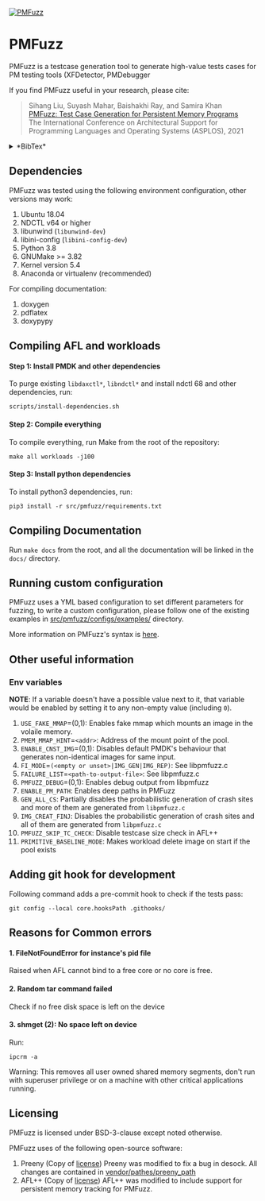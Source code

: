 [![PMFuzz](https://github.com/Systems-ShiftLab/pmfuzz/actions/workflows/python-app.yml/badge.svg)](https://github.com/Systems-ShiftLab/pmfuzz/actions/workflows/python-app.yml)

# PMFuzz

PMFuzz is a testcase generation tool to generate high-value tests cases for PM testing tools (XFDetector, PMDebugger

If you find PMFuzz useful in your research, please cite:

> Sihang Liu, Suyash Mahar, Baishakhi Ray, and Samira Khan  
> [PMFuzz: Test Case Generation for Persistent Memory Programs](https://www.cs.virginia.edu/~smk9u/Liu_PMFuzz_ASPLOS21.pdf)  
> The International Conference on Architectural Support for Programming Languages and Operating Systems (ASPLOS), 2021


<details><summary>*BibTex*</summary>
<p>

```
@inproceedings{liu2021pmfuzz,
  title={PMFuzz: Test Case Generation for Persistent Memory Programs},
  author={Liu, Sihang and Mahar, Suyash and Ray, Baishakhi and Khan, Samira},
  booktitle={Proceedings of the Twenty-sixth International Conference on Architectural Support for Programming Languages and Operating Systems},
  year={2021}
}
```

</p>
</details>

## Dependencies
PMFuzz was tested using the following environment configuration, other versions may work:  
1. Ubuntu 18.04
2. NDCTL v64 or higher
3. libunwind (`libunwind-dev`)
4. libini-config (`libini-config-dev`)
5. Python 3.8
6. GNUMake >= 3.82
7. Kernel version 5.4
8. Anaconda or virtualenv (recommended)

For compiling documentation:  
1. doxygen
2. pdflatex
3. doxypypy

## Compiling AFL and workloads
#### Step 1: Install PMDK and other dependencies
To purge existing `libdaxctl*`, `libndctl*` and install ndctl 68 and other dependencies, run:
``` shell
scripts/install-dependencies.sh
```

#### Step 2: Compile everything
To compile everything, run Make from the root of the repository:

```
make all workloads -j100
```

#### Step 3: Install python dependencies
To install python3 dependencies, run:
```shell
pip3 install -r src/pmfuzz/requirements.txt
```

## Compiling Documentation
Run `make docs` from the root, and all the documentation will be
linked in the `docs/` directory.

## Running custom configuration
PMFuzz uses a YML based configuration to set different parameters for
fuzzing, to write a custom configuration, please follow one of the
existing examples in [src/pmfuzz/configs/examples/][config_examples]
directory.

More information on PMFuzz's syntax is [here][1].

## Other useful information
### Env variables
**NOTE**: If a variable doesn't have a possible value next to it, that variable would be enabled by setting
it to any non-empty value (including `0`).  
1. `USE_FAKE_MMAP`=(0,1): Enables fake mmap which mounts an image in the volaile memory.
2. `PMEM_MMAP_HINT`=`<addr>`: Address of the mount point of the pool.
3. `ENABLE_CNST_IMG`=(0,1): Disables default PMDK's behaviour that generates non-identical images for same input.
4. `FI_MODE`=`(<empty or unset>|IMG_GEN|IMG_REP)`: See libpmfuzz.c
5. `FAILURE_LIST`=`<path-to-output-file>`: See libpmfuzz.c
6. `PMFUZZ_DEBUG`=(0,1): Enables debug output from libpmfuzz
6. `ENABLE_PM_PATH`: Enables deep paths in PMFuzz
7. `GEN_ALL_CS`: Partially disables the probabilistic generation of crash sites and more of them are generated from `libpmfuzz.c`
8. `IMG_CREAT_FINJ`: Disables the probabilistic generation of crash sites and all of them are generated from `libpmfuzz.c`
9. `PMFUZZ_SKIP_TC_CHECK`: Disable testcase size check in AFL++
10. `PRIMITIVE_BASELINE_MODE`: Makes workload delete image on start if the pool exists

## Adding git hook for development
Following command adds a pre-commit hook to check if the tests pass:

``` shell
git config --local core.hooksPath .githooks/
```

## Reasons for Common errors
#### 1. FileNotFoundError for instance's pid file
Raised when AFL cannot bind to a free core or no core is free.
#### 2. Random tar command failed
Check if no free disk space is left on the device
#### 3. shmget (2): No space left on device
Run:
```
ipcrm -a
```

Warning: This removes all user owned shared memory segments, don't run
with superuser privilege or on a machine with other critical
applications running.


## Licensing
PMFuzz is licensed under BSD-3-clause except noted otherwise.

PMFuzz uses of the following open-source software:
1. Preeny (Copy of
   [license](https://github.com/zardus/preeny/blob/ef63823020f373b3729a14ee4106b45eefa3271c/LICENSE))
   Preeny was modified to fix a bug in desock. All changes are
   contained in
   [vendor/pathes/preeny_path](vendor/patches/preeny.git_patch)
2. AFL++ (Copy of [license](vendor/AFLplusplus-2.63c/LICENSE)) AFL++ was modified to include support for
   persistent memory tracking for PMFuzz.

[config_examples]: src/pmfuzz/configs/examples/
[pmfuzz-fuzz.py]: src/pmfuzz/pmfuzz-fuzz.py
[1]: src/pmfuzz/README.md
